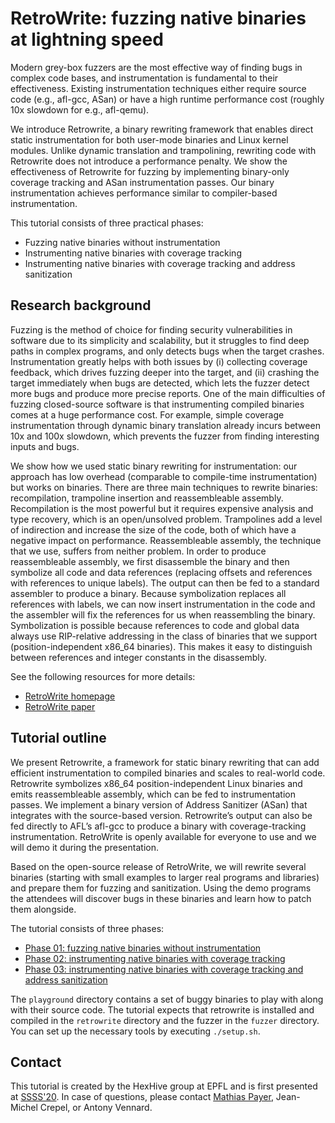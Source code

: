 # RetroWrite: fuzzing native binaries at lightning speed

Modern grey-box fuzzers are the most effective way of finding bugs in complex
code bases, and instrumentation is fundamental to their effectiveness. Existing
instrumentation techniques either require source code (e.g., afl-gcc, ASan) or
have a high runtime performance cost (roughly 10x slowdown for e.g., afl-qemu).

We introduce Retrowrite, a binary rewriting framework that enables direct static
instrumentation for both user-mode binaries and Linux kernel modules. Unlike
dynamic translation and trampolining, rewriting code with Retrowrite does not
introduce a performance penalty. We show the effectiveness of Retrowrite for
fuzzing by implementing binary-only coverage tracking and ASan instrumentation
passes. Our binary instrumentation achieves performance similar to
compiler-based instrumentation.

This tutorial consists of three practical phases:

* Fuzzing native binaries without instrumentation
* Instrumenting native binaries with coverage tracking
* Instrumenting native binaries with coverage tracking and address sanitization


## Research background

Fuzzing is the method of choice for finding security vulnerabilities in software
due to its simplicity and scalability, but it struggles to find deep paths in
complex programs, and only detects bugs when the target crashes. Instrumentation
greatly helps with both issues by (i) collecting coverage feedback, which drives
fuzzing deeper into the target, and (ii) crashing the target immediately when
bugs are detected, which lets the fuzzer detect more bugs and produce more
precise reports. One of the main difficulties of fuzzing closed-source software
is that instrumenting compiled binaries comes at a huge performance cost. For
example, simple coverage instrumentation through dynamic binary translation
already incurs between 10x and 100x slowdown, which prevents the fuzzer from
finding interesting inputs and bugs.

We show how we used static binary rewriting for instrumentation: our approach
has low overhead (comparable to compile-time instrumentation) but works on
binaries. There are three main techniques to rewrite binaries: recompilation,
trampoline insertion and reassembleable assembly. Recompilation is the most
powerful but it requires expensive analysis and type recovery, which is an
open/unsolved problem. Trampolines add a level of indirection and increase the
size of the code, both of which have a negative impact on performance.
Reassembleable assembly, the technique that we use, suffers from neither
problem. In order to produce reassembleable assembly, we first disassemble the
binary and then symbolize all code and data references (replacing offsets and
references with references to unique labels). The output can then be fed to a
standard assembler to produce a binary. Because symbolization replaces all
references with labels, we can now insert instrumentation in the code and the
assembler will fix the references for us when reassembling the binary.
Symbolization is possible because references to code and global data always use
RIP-relative addressing in the class of binaries that we support
(position-independent x86\_64 binaries). This makes it easy to distinguish
between references and integer constants in the disassembly.

See the following resources for more details:

* [RetroWrite homepage](https://github.com/HexHive/RetroWrite)
* [RetroWrite paper](http://nebelwelt.net/files/20Oakland.pdf)


## Tutorial outline

We present Retrowrite, a framework for static binary rewriting that can add
efficient instrumentation to compiled binaries and scales to real-world code.
Retrowrite symbolizes x86_64 position-independent Linux binaries and emits
reassembleable assembly, which can be fed to instrumentation passes. We
implement a binary version of Address Sanitizer (ASan) that integrates with the
source-based version. Retrowrite’s output can also be fed directly to AFL’s
afl-gcc to produce a binary with coverage-tracking instrumentation. RetroWrite
is openly available for everyone to use and we will demo it during the
presentation.

Based on the open-source release of RetroWrite, we will rewrite several binaries
(starting with small examples to larger real programs and libraries) and prepare
them for fuzzing and sanitization. Using the demo programs the attendees will
discover bugs in these binaries and learn how to patch them alongside.


The tutorial consists of three phases:

* [Phase 01: fuzzing native binaries without instrumentation](./01-native_fuzzing/README.md)
* [Phase 02: instrumenting native binaries with coverage tracking](./02-coverage_fuzzing/README.md)
* [Phase 03: instrumenting native binaries with coverage tracking and address sanitization](./03-coverage_sanitized_fuzzing/README.md)

The `playground` directory contains a set of buggy binaries to play with along
with their source code. The tutorial expects that retrowrite is installed and
compiled in the `retrowrite` directory and the fuzzer in the `fuzzer` directory.
You can set up the necessary tools by executing `./setup.sh`.


## Contact

This tutorial is created by the HexHive group at EPFL and is first presented at
[SSSS'20](./https://www.cerias.purdue.edu/site/ssss20). In case of questions,
please contact [Mathias Payer](mailto:mathias.payer@epfl.ch), Jean-Michel
Crepel, or Antony Vennard.
